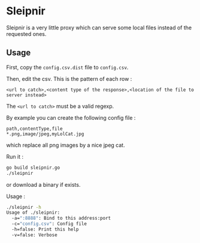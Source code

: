 Sleipnir
========

Sleipnir is a very little proxy which can serve some local files instead of the requested ones.

Usage
-----

First, copy the `config.csv.dist` file to `config.csv`.

Then, edit the csv. This is the pattern of each row :

```text
<url to catch>,<content type of the response>,<location of the file to server instead>
```

The `<url to catch>` must be a valid regexp.

By example you can create the following config file :

```text
path,contentType,file
*.png,image/jpeg,myLolCat.jpg
```

which replace all png images by a nice jpeg cat.

Run it :

```sh
go build sleipnir.go
./sleipnir
```

or download a binary if exists.

Usage :

```sh
./sleipnir -h
Usage of ./sleipnir:
  -a=":8888": Bind to this address:port
  -c="config.csv": Config file
  -h=false: Print this help
  -v=false: Verbose
```
